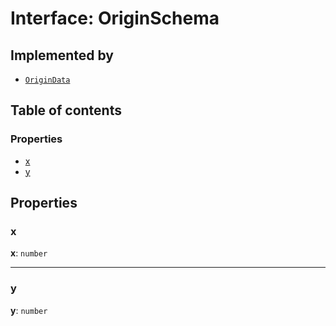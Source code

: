 # Interface: OriginSchema

## Implemented by

* [`OriginData`](/en/auto-docs/core/classes/OriginData.md)

## Table of contents

### Properties

* [x](/en/auto-docs/core/interfaces/OriginSchema.md#x)
* [y](/en/auto-docs/core/interfaces/OriginSchema.md#y)

## Properties

### x

**x**: `number`

***

### y

**y**: `number`
